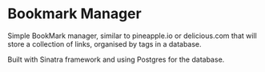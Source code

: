 Bookmark Manager
=================

Simple BookMark manager, similar to pineapple.io or delicious.com that will store a collection of links, organised by tags in a database.

Built with Sinatra framework and using Postgres for the database.
